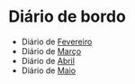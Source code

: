 # Diário de bordo

- Diário de [Fevereiro](./Fevereiro.md)
- Diário de [Março](./Marco.md)
- Diário de [Abril](./Abril.md)
- Diário de [Maio](./Maio.md)
